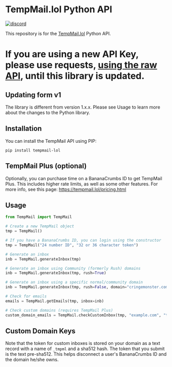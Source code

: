 # TempMail.lol Python API
<a href="https://discord.gg/GHapeHPWVS">
    <img alt="discord" src="https://discord.com/api/guilds/899020130091139082/widget.png">
</a>

This repository is for the [TempMail.lol](https://tempmail.lol/) Python API.

# If you are using a new API Key, please use requests, [using the raw API](https://github.com/tempmail-lol/server/wiki/v2-API-Endpoints), until this library is updated.

## Updating form v1
The library is different from version 1.x.x.  Please see Usage to learn more about the changes to
the Python library.

## Installation

You can install the TempMail API using PIP:
```
pip install tempmail-lol
```

## TempMail Plus (optional)

Optionally, you can purchase time on a BananaCrumbs ID to get TempMail Plus.  This includes higher rate limits, as well
as some other features.  For more info, see this page: https://tempmail.lol/pricing.html

## Usage
```python
from TempMail import TempMail

# Create a new TempMail object
tmp = TempMail()

# If you have a BananaCrumbs ID, you can login using the constructor
tmp = TempMail("24 number ID", "32 or 36 character token")

# Generate an inbox
inb = TempMail.generateInbox(tmp)

# Generate an inbox using Community (formerly Rush) domains
inb = TempMail.generateInbox(tmp, rush=True)

# Generate an inbox using a specific normal/community domain
inb = TempMail.generateInbox(tmp, rush=False, domain="cringemonster.com")

# Check for emails
emails = TempMail.getEmails(tmp, inbox=inb)

# Check custom domains (requires TempMail Plus)
custom_domain_emails = TempMail.checkCustomInbox(tmp, "example.com", "token given on website")
```

## Custom Domain Keys
Note that the token for custom inboxes is stored on your domain as a text record with a name of `_tmpml` and a sha512 hash.
The token that you submit is the text pre-sha512.  This helps disconnect a user's BananaCrumbs ID and the domain he/she owns.

